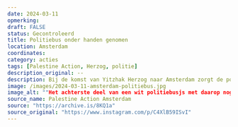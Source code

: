 ```yaml
---
date: 2024-03-11
opmerking: 
draft: FALSE
status: Gecontroleerd
title: Politiebus onder handen genomen
location: Amsterdam
coordinates: 
category: acties
tags: [Palestine Action, Herzog, politie]
description_original: --
description: Bij de komst van Yitzhak Herzog naar Amsterdam zorgt de politie ervoor dat deze oorlogsmisdadiger ongestoord rond kan gaan. Verschillende personen nemen hierop een politiebusje onder handen. Het busje blijft met leuzen, stickers en tenminste één lege band achter.
image: /images/2024-03-11-amsterdam-politiebus.jpg
image_alt: ""Het achterste deel van een wit politiebusjs met daarop nog een deel van de tekst 'Politie' en 'Waakzaam en dienstbaar'. Op het busjs zitten stickers die solidariteit uitdrukken met Palestina, en briefjes met daarop het portret van Yitzhak Herzog en de tekst (in het Engels): 'Gezocht'. Ook is onder meer het woord 'genocide' op het busje gespoten. De band van het busje is lek en plat. In de raamweerspiegeling zijn meerdere mensen met Palestijnse vlaggen te zien.""
source_name: Palestine Action Amsterdam
source: "https://archive.is/8KQ1a"
source_original: "https://www.instagram.com/p/C4XlB59ISvI"
---
```

